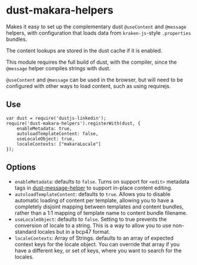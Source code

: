 dust-makara-helpers
===================

Makes it easy to set up the complementary dust `@useContent` and `@message` helpers, with configuration that loads data from `kraken-js`-style `.properties` bundles.

The content lookups are stored in the dust cache if it is enabled.

This module requires the full build of dust, with the compiler, since the `@message` helper compiles strings with dust.

`@useContent` and `@message` can be used in the browser, but will need to be configured with other ways to load content, such as using requirejs.

Use
----

```
var dust = require('dustjs-linkedin');
require('dust-makara-helpers').registerWith(dust, {
    enableMetadata: true,
    autoloadTemplateContent: false,
    useLocaleObject: true,
    localeContexts: ["makaraLocale"]
});
```

Options
-------

* `enableMetadata`: defaults to `false`. Turns on support for `<edit>` metadata tags in [dust-message-helper] to support in-place content editing.
* `autoloadTemplateContent`: defaults to `true`. Allows you to disable automatic loading of content per template, allowing you to have a completely disjoint mapping between templates and content bundles, rather than a 1:1 mapping of template name to content bundle filename.
* `useLocaleObject`: defaults to `false`. Setting to true prevents the conversion of locale to a string. This is a way to allow you to use non-standard locales but in a bcp47 format.
* `localeContexts`: Array of Strings. defaults to an array of expected context keys for the locale object. You can override that array if you have a different key, or set of keys, where you want to search for the locales.

[dust-message-helper]: https://github.com/krakenjs/dust-message-helper

